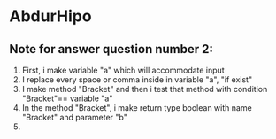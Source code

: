 # AbdurHipo
## Note for answer question number 2:
1. First, i make variable "a" which will accommodate input
2. I replace every space or comma inside in variable "a", "if exist"
3. I make method "Bracket" and then i test that method with condition "Bracket"== variable "a"
4. In the method "Bracket", i make return type boolean with name "Bracket" and parameter "b"
5. 
